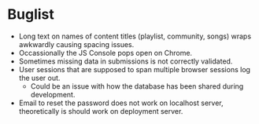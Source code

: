 # Buglist

* Long text on names of content titles (playlist, community, songs) wraps awkwardly causing spacing issues.
* Occassionally the JS Console pops open on Chrome.
* Sometimes missing data in submissions is not correctly validated. 
* User sessions that are supposed to span multiple browser sessions log the user out.
    * Could be an issue with how the database has been shared during development.
* Email to reset the password does not work on localhost server, theoretically is should work on deployment server.